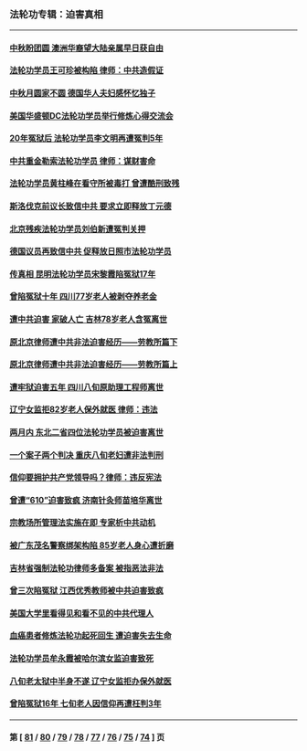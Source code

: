 ### 法轮功专辑：迫害真相
---
#### [中秋盼团圆 澳洲华裔望大陆亲属早日获自由](../../pages/nf4379/n14082087.md) 
#### [法轮功学员王可珍被构陷 律师：中共造假证](../../pages/nf4379/n14079888.md) 
#### [中秋月圆家不圆 德国华人夫妇感怀忆独子](../../pages/nf4379/n14081172.md) 
#### [美国华盛顿DC法轮功学员举行修炼心得交流会](../../pages/nf4379/n14080995.md) 
#### [20年冤狱后 法轮功学员李文明再遭冤判5年](../../pages/nf4379/n14079447.md) 
#### [中共重金勒索法轮功学员 律师：谋财害命](../../pages/nf4379/n14079477.md) 
#### [法轮功学员黄柱峰在看守所被毒打 曾遭酷刑致残](../../pages/nf4379/n14077119.md) 
#### [斯洛伐克前议长致信中共 要求立即释放丁元德](../../pages/nf4379/n14074619.md) 
#### [北京残疾法轮功学员刘伯新遭冤判关押](../../pages/nf4379/n14069619.md) 
#### [德国议员再致信中共 促释放日照市法轮功学员](../../pages/nf4379/n14069901.md) 
#### [传真相 昆明法轮功学员宋黎霞陷冤狱17年](../../pages/nf4379/n14069020.md) 
#### [曾陷冤狱十年 四川77岁老人被剥夺养老金](../../pages/nf4379/n14068260.md) 
#### [遭中共迫害 家破人亡 吉林78岁老人含冤离世](../../pages/nf4379/n14066833.md) 
#### [原北京律师遭中共非法迫害经历——劳教所篇下](../../pages/nf4379/n14066403.md) 
#### [原北京律师遭中共非法迫害经历——劳教所篇上](../../pages/nf4379/n14057045.md) 
#### [遭牢狱迫害五年 四川八旬原助理工程师离世](../../pages/nf4379/n14066297.md) 
#### [辽宁女监拒82岁老人保外就医 律师：违法](../../pages/nf4379/n14065881.md) 
#### [两月内 东北二省四位法轮功学员被迫害离世](../../pages/nf4379/n14063270.md) 
#### [一个案子两个判决 重庆八旬老妇遭非法判刑](../../pages/nf4379/n14063531.md) 
#### [信仰要拥护共产党领导吗？律师：违反宪法](../../pages/nf4379/n14061325.md) 
#### [曾遭“610”迫害致疯 济南针灸师苗培华离世](../../pages/nf4379/n14060519.md) 
#### [宗教场所管理法实施在即 专家析中共动机](../../pages/nf4379/n14061242.md) 
#### [被广东茂名警察绑架构陷 85岁老人身心遭折磨](../../pages/nf4379/n14059718.md) 
#### [吉林省强制法轮功律师多备案 被指恶法非法](../../pages/nf4379/n14059091.md) 
#### [曾三次陷冤狱 江西优秀教师被中共迫害致疯](../../pages/nf4379/n14058953.md) 
#### [美国大学里看得见和看不见的中共代理人](../../pages/nf4379/n14058369.md) 
#### [血癌患者修炼法轮功起死回生 遭迫害失去生命](../../pages/nf4379/n14056761.md) 
#### [法轮功学员牟永霞被哈尔滨女监迫害致死](../../pages/nf4379/n14056172.md) 
#### [八旬老太狱中半身不遂 辽宁女监拒办保外就医](../../pages/nf4379/n14055233.md) 
#### [曾陷冤狱16年 七旬老人因信仰再遭枉判3年](../../pages/nf4379/n14054516.md) 

---
#### 第 [ [81](./81.md) / [80](./80.md) / [79](./79.md) / [78](./78.md) / [77](./77.md) / [76](./76.md) / [75](./75.md) / [74](./74.md) ] 页
